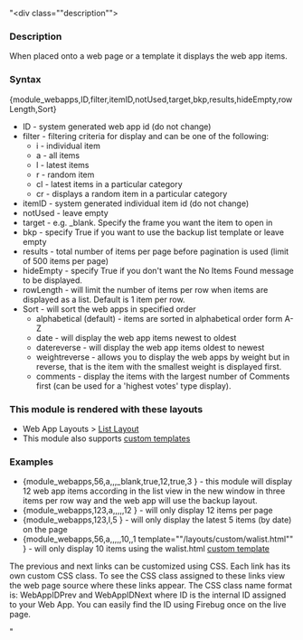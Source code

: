 "<div class=""description"">
<h3 class=""skiptoc"">Description</h3>
<p>When placed onto a web page or a template it displays the web app items.</p>
</div>
<div id=""syntax"">
<h3>Syntax</h3>
<p>{<span>module_webapps,ID,filter,itemID,notUsed,target,bkp,results,hideEmpty,rowLength,Sort</span>}</p>
</div>
<ul>
    <li>ID - system generated web app id (do not change)</li>
    <li>filter - filtering criteria for display and can be one of the following:
    <ul>
        <li>i - individual item</li>
        <li>a - all items</li>
        <li>l - latest items</li>
        <li>r - random item</li>
        <li>cl - latest items in a particular category</li>
        <li>cr - displays a random item in a particular category</li>
    </ul>
    </li>
    <li>itemID - system generated individual item id (do not change)</li>
    <li>notUsed - leave empty</li>
    <li>target - e.g. _blank. Specify the frame you want the item to open in</li>
    <li>bkp - specify True if you want to use the backup list template or leave empty</li>
    <li>results - total number of items per page before pagination is used (limit of 500 items per page)</li>
    <li>hideEmpty - specify True if you don't want the No Items Found message to be displayed.</li>
    <li>rowLength - will limit the number of items per row when items are displayed as a list. Default is 1 item per row.</li>
    <li>Sort - will sort the web apps in specified order
    <ul>
        <li>alphabetical (default) - items are sorted in alphabetical order form A-Z</li>
        <li>date - will display the web app items newest to oldest</li>
        <li>datereverse - will display the web app items oldest to newest</li>
        <li>weightreverse - allows you to display the web apps by weight but in reverse, that is the item with the smallest weight is displayed first.</li>
        <li>comments - display the items with the largest number of Comments first (can be used for a 'highest votes' type display).</li>
    </ul>
    </li>
</ul>
<div id=""layouts"">
<h3>This module is rendered with these layouts</h3>
<ul>
    <li>Web App Layouts &gt;&nbsp;<a href=""/kb/modules-and-tags-reference/layouts/WebApps/webapp-list-layout "">List Layout </a></li>
    <li>This module also supports <a href=""/kb/modules-and-tags-reference/layouts/custom-templates"">custom templates</a></li>
</ul>
</div>
<div id=""Examples"">
<h3>Examples</h3>
<ul>
    <li>{<span>module_webapps,56,a,,,_blank,true,12,true,3</span> } - this module will display 12 web app items according in the list view in the new window in three items per row way and the web app will use the backup layout. </li>
    <li>{<span>module_webapps,123,a,,,,,12</span> } - will only display 12 items per page </li>
    <li>{<span>module_webapps,123,l,5</span> } - will only display the latest 5 items (by date) on the page</li>
    <li>{<span>module_webapps,56,a,,,,,10,,1 template=""/layouts/custom/walist.html""</span> } - will only display 10 items using the walist.html <a href=""/kb/modules-and-tags-reference/layouts/custom-templates"">custom template</a></li>
</ul>
<p>The previous and next links can be customized using CSS. Each link has its own custom CSS class. To see the CSS class assigned to these links view the web page source where these links appear. The CSS class name format is: WebAppIDPrev and WebAppIDNext where ID is the internal ID assigned to your Web App. You can easily find the ID using Firebug once on the live page.</p>
</div>"
